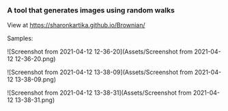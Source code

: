 ### A tool that generates images using random walks

View at https://sharonkartika.github.io/Brownian/

Samples:

![Screenshot from 2021-04-12 12-36-20](Assets/Screenshot from 2021-04-12 12-36-20.png)

![Screenshot from 2021-04-12 13-38-09](Assets/Screenshot from 2021-04-12 13-38-09.png)

![Screenshot from 2021-04-12 13-38-31](Assets/Screenshot from 2021-04-12 13-38-31.png)



